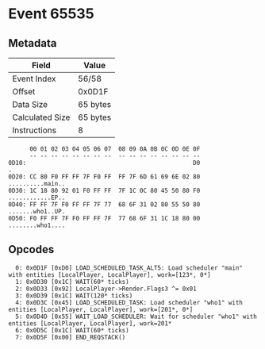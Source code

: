 # Event 65535

## Metadata

| Field           | Value    |
|-----------------|----------|
| Event Index     | 56/58    |
| Offset          | 0x0D1F   |
| Data Size       | 65 bytes |
| Calculated Size | 65 bytes |
| Instructions    | 8        |

```
      00 01 02 03 04 05 06 07  08 09 0A 0B 0C 0D 0E 0F
      -- -- -- -- -- -- -- --  -- -- -- -- -- -- -- --
0D10:                                               D0                 .
0D20: CC 80 F0 FF FF 7F F0 FF  FF 7F 6D 61 69 6E 02 80  ..........main..
0D30: 1C 18 80 92 01 F0 FF FF  7F 1C 0C 80 45 50 80 F0  ............EP..
0D40: FF FF 7F F0 FF FF 7F 77  68 6F 31 02 80 55 50 80  .......who1..UP.
0D50: F0 FF FF 7F F0 FF FF 7F  77 68 6F 31 1C 18 80 00  ........who1....
```

## Opcodes

```
  0: 0x0D1F [0xD0] LOAD_SCHEDULED_TASK_ALT5: Load scheduler "main" with entities [LocalPlayer, LocalPlayer], work=[123*, 0*]
  1: 0x0D30 [0x1C] WAIT(60* ticks)
  2: 0x0D33 [0x92] LocalPlayer->Render.Flags3 ^= 0x01
  3: 0x0D39 [0x1C] WAIT(120* ticks)
  4: 0x0D3C [0x45] LOAD_SCHEDULED_TASK: Load scheduler "who1" with entities [LocalPlayer, LocalPlayer], work=[201*, 0*]
  5: 0x0D4D [0x55] WAIT_LOAD_SCHEDULER: Wait for scheduler "who1" with entities [LocalPlayer, LocalPlayer], work=201*
  6: 0x0D5C [0x1C] WAIT(60* ticks)
  7: 0x0D5F [0x00] END_REQSTACK()
```
